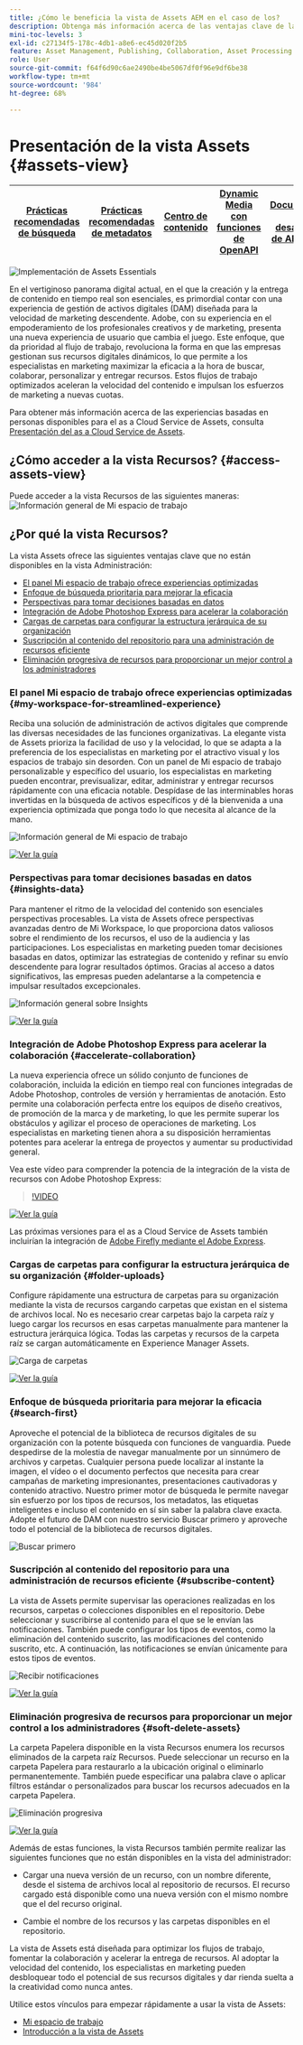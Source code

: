 ```yaml
---
title: ¿Cómo le beneficia la vista de Assets AEM en el caso de los?
description: Obtenga más información acerca de las ventajas clave de la vista de Assets AEM en la. Adobe, con su experiencia en el empoderamiento de los profesionales creativos y de marketing, presenta una nueva experiencia de usuario que cambia el juego.
mini-toc-levels: 3
exl-id: c27134f5-178c-4db1-a8e6-ec45d020f2b5
feature: Asset Management, Publishing, Collaboration, Asset Processing
role: User
source-git-commit: f64f6d90c6ae2490be4be5067df0f96e9df6be38
workflow-type: tm+mt
source-wordcount: '984'
ht-degree: 68%

---
```


# Presentación de la vista Assets {#assets-view}

| [Prácticas recomendadas de búsqueda](/help/assets/search-best-practices.md) | [Prácticas recomendadas de metadatos](/help/assets/metadata-best-practices.md) | [Centro de contenido](/help/assets/product-overview.md) | [Dynamic Media con funciones de OpenAPI](/help/assets/dynamic-media-open-apis-overview.md) | [Documentación de desarrollador de AEM Assets](https://developer.adobe.com/experience-cloud/experience-manager-apis/) |
| ------------- | --------------------------- |---------|----|-----|

![Implementación de Assets Essentials](assets/banner-image.jpg)

En el vertiginoso panorama digital actual, en el que la creación y la entrega de contenido en tiempo real son esenciales, es primordial contar con una experiencia de gestión de activos digitales (DAM) diseñada para la velocidad de marketing descendente. Adobe, con su experiencia en el empoderamiento de los profesionales creativos y de marketing, presenta una nueva experiencia de usuario que cambia el juego. Este enfoque, que da prioridad al flujo de trabajo, revoluciona la forma en que las empresas gestionan sus recursos digitales dinámicos, lo que permite a los especialistas en marketing maximizar la eficacia a la hora de buscar, colaborar, personalizar y entregar recursos. Estos flujos de trabajo optimizados aceleran la velocidad del contenido e impulsan los esfuerzos de marketing a nuevas cuotas.

Para obtener más información acerca de las experiencias basadas en personas disponibles para el as a Cloud Service de Assets, consulta [Presentación del as a Cloud Service de Assets](/help/assets/overview.md#persona-based-experiences).

## ¿Cómo acceder a la vista Recursos? {#access-assets-view}

Puede acceder a la vista Recursos de las siguientes maneras:
![Información general de Mi espacio de trabajo](assets/assets-view.png)

<!--

* **Toggle in Admin view**

    * Log into [!DNL Experience Manager] using Cloud Manager.
    * Navigate to **[!UICONTROL Assets]** > **[!UICONTROL Files]**.
    * Click the profile icon on the top right corner.
    * Click **[!UICONTROL Switch View]** from the **[!UICONTROL Profile Settings]** section.
    Repeat these steps to switch back to the Admin view.

* **Product Switcher**
    * Log into [!DNL Experience Manager] and click ![Product selector](assets/waffle-icon.svg).
    * Select **[!UICONTROL Experience Manager Assets]** to access the Assets view.
    * Select **[!UICONTROL Experience Manager]** to access the Admin view.

* **Quick Links** 
    * Log into experience.adobe.com.
    * Click **[!UICONTROL Experience Manager Assets]** to access the Assets view.
    * Click **[!UICONTROL Experience Manager Assets]** to access the Assets view.

    -->

## ¿Por qué la vista Recursos?

La vista Assets ofrece las siguientes ventajas clave que no están disponibles en la vista Administración:

* [El panel Mi espacio de trabajo ofrece experiencias optimizadas](#my-workspace-for-streamlined-experience)
* [Enfoque de búsqueda prioritaria para mejorar la eficacia](#search-first)
* [Perspectivas para tomar decisiones basadas en datos](#insights-data)
* [Integración de Adobe Photoshop Express para acelerar la colaboración](#accelerate-collaboration)
* [Cargas de carpetas para configurar la estructura jerárquica de su organización](#folder-uploads)
* [Suscripción al contenido del repositorio para una administración de recursos eficiente](#subscribe-content)
* [Eliminación progresiva de recursos para proporcionar un mejor control a los administradores](#soft-delete-assets)

### El panel Mi espacio de trabajo ofrece experiencias optimizadas {#my-workspace-for-streamlined-experience}

Reciba una solución de administración de activos digitales que comprende las diversas necesidades de las funciones organizativas. La elegante vista de Assets prioriza la facilidad de uso y la velocidad, lo que se adapta a la preferencia de los especialistas en marketing por el atractivo visual y los espacios de trabajo sin desorden. Con un panel de Mi espacio de trabajo personalizable y específico del usuario, los especialistas en marketing pueden encontrar, previsualizar, editar, administrar y entregar recursos rápidamente con una eficacia notable. Despídase de las interminables horas invertidas en la búsqueda de activos específicos y dé la bienvenida a una experiencia optimizada que ponga todo lo que necesita al alcance de la mano.

![Información general de Mi espacio de trabajo](assets/my-workspace-demo.gif)

[![Ver la guía](assets/see-the-guide-sm.png)](my-workspace-assets-view.md)

### Perspectivas para tomar decisiones basadas en datos {#insights-data}

Para mantener el ritmo de la velocidad del contenido son esenciales perspectivas procesables. La vista de Assets ofrece perspectivas avanzadas dentro de Mi Workspace, lo que proporciona datos valiosos sobre el rendimiento de los recursos, el uso de la audiencia y las participaciones. Los especialistas en marketing pueden tomar decisiones basadas en datos, optimizar las estrategias de contenido y refinar su envío descendente para lograr resultados óptimos. Gracias al acceso a datos significativos, las empresas pueden adelantarse a la competencia e impulsar resultados excepcionales.

![Información general sobre Insights](assets/insights-overview.gif)

[![Ver la guía](assets/see-the-guide-sm.png)](manage-reports-assets-view.md#view-live-statistics)

### Integración de Adobe Photoshop Express para acelerar la colaboración {#accelerate-collaboration}

La nueva experiencia ofrece un sólido conjunto de funciones de colaboración, incluida la edición en tiempo real con funciones integradas de Adobe Photoshop, controles de versión y herramientas de anotación. Esto permite una colaboración perfecta entre los equipos de diseño creativos, de promoción de la marca y de marketing, lo que les permite superar los obstáculos y agilizar el proceso de operaciones de marketing. Los especialistas en marketing tienen ahora a su disposición herramientas potentes para acelerar la entrega de proyectos y aumentar su productividad general.

Vea este vídeo para comprender la potencia de la integración de la vista de recursos con Adobe Photoshop Express:

>[!VIDEO](https://video.tv.adobe.com/v/3420922)

[![Ver la guía](assets/see-the-guide-sm.png)](edit-images-assets-view.md)

Las próximas versiones para el as a Cloud Service de Assets también incluirían la integración de [Adobe Firefly mediante el Adobe Express](https://firefly.adobe.com/?gclid=EAIaIQobChMIlZeKuNfj_wIVeyCtBh3e5g2cEAAYASAAEgL56_D_BwE&amp;sdid=JM4FW6VL&amp;mv=search&amp;mv2=paidsearch&amp;ef_id=EAIaIQobChMIlZeKuNfj_wIVeyCtBh3e5g2cEAAYASAAEgL56_D_BwE:G:s&amp;s_kwcid=AL!3085!3!652077237594!e!!g!!adobe%20firefly!19870733758!148140507838).

### Cargas de carpetas para configurar la estructura jerárquica de su organización {#folder-uploads}

Configure rápidamente una estructura de carpetas para su organización mediante la vista de recursos cargando carpetas que existan en el sistema de archivos local. No es necesario crear carpetas bajo la carpeta raíz y luego cargar los recursos en esas carpetas manualmente para mantener la estructura jerárquica lógica. Todas las carpetas y recursos de la carpeta raíz se cargan automáticamente en Experience Manager Assets.

![Carga de carpetas](assets/folder-uploads.gif)

[![Ver la guía](assets/see-the-guide-sm.png)](add-delete-assets-view.md)

### Enfoque de búsqueda prioritaria para mejorar la eficacia {#search-first}

Aproveche el potencial de la biblioteca de recursos digitales de su organización con la potente búsqueda con funciones de vanguardia. Puede despedirse de la molestia de navegar manualmente por un sinnúmero de archivos y carpetas. Cualquier persona puede localizar al instante la imagen, el vídeo o el documento perfectos que necesita para crear campañas de marketing impresionantes, presentaciones cautivadoras y contenido atractivo. Nuestro primer motor de búsqueda le permite navegar sin esfuerzo por los tipos de recursos, los metadatos, las etiquetas inteligentes e incluso el contenido en sí sin saber la palabra clave exacta. Adopte el futuro de DAM con nuestro servicio Buscar primero y aproveche todo el potencial de la biblioteca de recursos digitales.

![Buscar primero](assets/search-first.gif)

### Suscripción al contenido del repositorio para una administración de recursos eficiente {#subscribe-content}

La vista de Assets permite supervisar las operaciones realizadas en los recursos, carpetas o colecciones disponibles en el repositorio. Debe seleccionar y suscribirse al contenido para el que se le envían las notificaciones. También puede configurar los tipos de eventos, como la eliminación del contenido suscrito, las modificaciones del contenido suscrito, etc. A continuación, las notificaciones se envían únicamente para estos tipos de eventos.

![Recibir notificaciones](assets/notifications.gif)

[![Ver la guía](assets/see-the-guide-sm.png)](manage-notifications-assets-view.md)

### Eliminación progresiva de recursos para proporcionar un mejor control a los administradores {#soft-delete-assets}

La carpeta Papelera disponible en la vista Recursos enumera los recursos eliminados de la carpeta raíz Recursos. Puede seleccionar un recurso en la carpeta Papelera para restaurarlo a la ubicación original o eliminarlo permanentemente. También puede especificar una palabra clave o aplicar filtros estándar o personalizados para buscar los recursos adecuados en la carpeta Papelera.

![Eliminación progresiva](assets/soft-delete.gif)

[![Ver la guía](assets/see-the-guide-sm.png)](navigate-assets-view.md)

Además de estas funciones, la vista Recursos también permite realizar las siguientes funciones que no están disponibles en la vista del administrador:

* Cargar una nueva versión de un recurso, con un nombre diferente, desde el sistema de archivos local al repositorio de recursos. El recurso cargado está disponible como una nueva versión con el mismo nombre que el del recurso original.

* Cambie el nombre de los recursos y las carpetas disponibles en el repositorio.

La vista de Assets está diseñada para optimizar los flujos de trabajo, fomentar la colaboración y acelerar la entrega de recursos. Al adoptar la velocidad del contenido, los especialistas en marketing pueden desbloquear todo el potencial de sus recursos digitales y dar rienda suelta a la creatividad como nunca antes.


Utilice estos vínculos para empezar rápidamente a usar la vista de Assets:

* [Mi espacio de trabajo](/help/assets/my-workspace-assets-view.md)
* [Introducción a la vista de Assets](/help/assets/get-started-assets-view.md)
